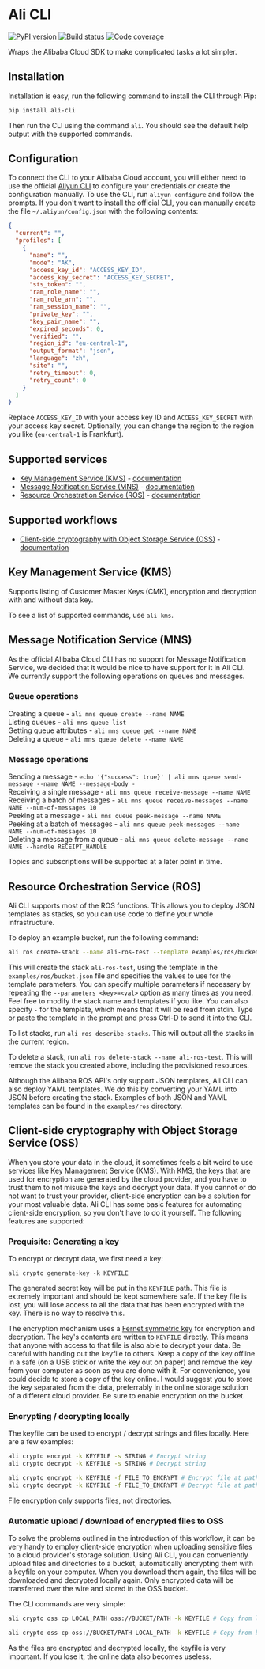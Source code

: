 # Ali CLI

[![PyPI version](https://img.shields.io/pypi/v/ali-cli.svg?colorB=brightgreen)](https://pypi.org/project/ali-cli/)
[![Build status](https://img.shields.io/circleci/project/github/leonrodenburg/ali-cli/master.svg)](https://circleci.com/gh/leonrodenburg/ali-cli)
[![Code coverage](https://img.shields.io/codecov/c/github/leonrodenburg/ali-cli.svg)](https://codecov.io/gh/leonrodenburg/ali-cli)

Wraps the Alibaba Cloud SDK to make complicated tasks a lot simpler.

## Installation

Installation is easy, run the following command to install the CLI through Pip:

```bash
pip install ali-cli
```

Then run the CLI using the command `ali`. You should see the default help output with the supported commands.

## Configuration

To connect the CLI to your Alibaba Cloud account, you will either need to use the official [Aliyun CLI](https://github.com/aliyun/aliyun-cli) to
configure your credentials or create the configuration manually. To use the CLI, run `aliyun configure` and follow the prompts. If you don't want
to install the official CLI, you can manually create the file `~/.aliyun/config.json` with the following contents:

```json
{
  "current": "",
  "profiles": [
    {
      "name": "",
      "mode": "AK",
      "access_key_id": "ACCESS_KEY_ID",
      "access_key_secret": "ACCESS_KEY_SECRET",
      "sts_token": "",
      "ram_role_name": "",
      "ram_role_arn": "",
      "ram_session_name": "",
      "private_key": "",
      "key_pair_name": "",
      "expired_seconds": 0,
      "verified": "",
      "region_id": "eu-central-1",
      "output_format": "json",
      "language": "zh",
      "site": "",
      "retry_timeout": 0,
      "retry_count": 0
    }
  ]
}
```

Replace `ACCESS_KEY_ID` with your access key ID and `ACCESS_KEY_SECRET` with your access key secret. Optionally, you can change the region to the region you like (`eu-central-1` is Frankfurt).

## Supported services

- [Key Management Service (KMS)](#kms) - [documentation](https://www.alibabacloud.com/help/product/28933.htm?spm=a2c63.m28257.a1.91.3c9d5922IB2dod)
- [Message Notification Service (MNS)](#mns) - [documentation](https://www.alibabacloud.com/help/product/27412.htm?spm=a3c0i.7961101.1204782.1.2acc580293hZ9R)
- [Resource Orchestration Service (ROS)](#ros) - [documentation](https://www.alibabacloud.com/help/product/28850.htm?spm=a2796.128466.1198106.1.73aa2f6aqdY9Nh)

## Supported workflows

- [Client-side cryptography with Object Storage Service (OSS)](#crypto) - [documentation](https://www.alibabacloud.com/help/product/31815.htm?spm=a3c0i.7950270.1167928.3.5761ab91pLZinG)

## <a name="kms"></a> Key Management Service (KMS)

Supports listing of Customer Master Keys (CMK), encryption and decryption with and without data key.

To see a list of supported commands, use `ali kms`.

## <a name="mns"></a> Message Notification Service (MNS)

As the official Alibaba Cloud CLI has no support for Message Notification Service, we decided that it would be nice to have support for it in Ali CLI. We currently
support the following operations on queues and messages.

### Queue operations

Creating a queue - `ali mns queue create --name NAME`<br>
Listing queues - `ali mns queue list`<br>
Getting queue attributes - `ali mns queue get --name NAME`<br>
Deleting a queue - `ali mns queue delete --name NAME`<br>

### Message operations

Sending a message - `echo '{"success": true}' | ali mns queue send-message --name NAME --message-body -`<br>
Receiving a single message - `ali mns queue receive-message --name NAME`<br>
Receiving a batch of messages - `ali mns queue receive-messages --name NAME --num-of-messages 10`<br>
Peeking at a message - `ali mns queue peek-message --name NAME`<br>
Peeking at a batch of messages - `ali mns queue peek-messages --name NAME --num-of-messages 10`<br>
Deleting a message from a queue - `ali mns queue delete-message --name NAME --handle RECEIPT_HANDLE`

Topics and subscriptions will be supported at a later point in time.

## <a name="ros"></a> Resource Orchestration Service (ROS)

Ali CLI supports most of the ROS functions. This allows you to deploy JSON templates as stacks,
so you can use code to define your whole infrastructure.

To deploy an example bucket, run the following command:

```bash
ali ros create-stack --name ali-ros-test --template examples/ros/bucket.json --parameters BucketName=my-fancy-bucket
```

This will create the stack `ali-ros-test`, using the template in the `examples/ros/bucket.json` file and specifies the values to use for the
template parameters. You can specify multiple parameters if necessary by repeating the `--parameters <key>=<val>` option as many times as you need.
Feel free to modify the stack name and templates if you like. You can also specify `-` for the template, which means that it
will be read from stdin. Type or paste the template in the prompt and press Ctrl-D to send it into the CLI.

To list stacks, run `ali ros describe-stacks`. This will output all the stacks in the current region.

To delete a stack, run `ali ros delete-stack --name ali-ros-test`. This will remove the stack you created above, including the provisioned resources.

Although the Alibaba ROS API's only support JSON templates, Ali CLI can also deploy YAML templates. We do this by converting your YAML into JSON
before creating the stack. Examples of both JSON and YAML templates can be found in the `examples/ros` directory.

## <a name="crypto"></a> Client-side cryptography with Object Storage Service (OSS)

When you store your data in the cloud, it sometimes feels a bit weird to use services like Key Management Service (KMS). With KMS, the keys that are used
for encryption are generated by the cloud provider, and you have to trust them to not misuse the keys and decrypt your data. If you cannot or do not want
to trust your provider, client-side encryption can be a solution for your most valuable data. Ali CLI has some basic features for automating client-side
encryption, so you don't have to do it yourself. The following features are supported:

### Prequisite: Generating a key

To encrypt or decrypt data, we first need a key:

`ali crypto generate-key -k KEYFILE`

The generated secret key will be put in the `KEYFILE` path. This file is extremely important and should be kept somewhere safe. If the key file is lost,
you will lose access to all the data that has been encrypted with the key. There is no way to resolve this.

The encryption mechanism uses a [Fernet symmetric key](https://cryptography.io/en/latest/fernet/) for encryption and decryption. The key's contents are
written to `KEYFILE` directly. This means that anyone with access to that file is also able to decrypt your data. Be careful with handing out the keyfile
to others. Keep a copy of the key offline in a safe (on a USB stick or write the key out on paper) and remove the key from your computer as soon as you
are done with it. For convenience, you could decide to store a copy of the key online. I would suggest you to store the key separated from the data,
preferrably in the online storage solution of a different cloud provider. Be sure to enable encryption on the bucket.

### Encrypting / decrypting locally

The keyfile can be used to encrypt / decrypt strings and files locally. Here are a few examples:

```sh
ali crypto encrypt -k KEYFILE -s STRING # Encrypt string
ali crypto decrypt -k KEYFILE -s STRING # Decrypt string

ali crypto encrypt -k KEYFILE -f FILE_TO_ENCRYPT # Encrypt file at path
ali crypto decrypt -k KEYFILE -f FILE_TO_ENCRYPT # Decrypt file at path
```

File encryption only supports files, not directories.

### Automatic upload / download of encrypted files to OSS

To solve the problems outlined in the introduction of this workflow, it can be very handy to employ client-side encryption when uploading sensitive
files to a cloud provider's storage solution. Using Ali CLI, you can conveniently upload files and directories to a bucket, automatically encrypting
them with a keyfile on your computer. When you download them again, the files will be downloaded and decrypted locally again. Only encrypted data
will be transferred over the wire and stored in the OSS bucket.

The CLI commands are very simple:

```sh
ali crypto oss cp LOCAL_PATH oss://BUCKET/PATH -k KEYFILE # Copy from local directory / file to bucket

ali crypto oss cp oss://BUCKET/PATH LOCAL_PATH -k KEYFILE # Copy from bucket to local file / directory
```

As the files are encrypted and decrypted locally, the keyfile is very important. If you lose it, the online data also becomes useless.
